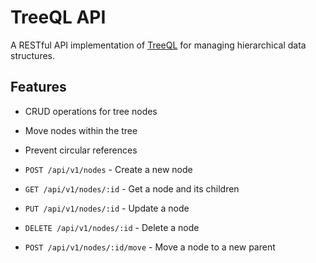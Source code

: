 # TreeQL API

A RESTful API implementation of [TreeQL](https://www.treeql.org/) for managing hierarchical data structures.

## Features

- CRUD operations for tree nodes
- Move nodes within the tree
- Prevent circular references




- `POST /api/v1/nodes` - Create a new node
- `GET /api/v1/nodes/:id` - Get a node and its children
- `PUT /api/v1/nodes/:id` - Update a node
- `DELETE /api/v1/nodes/:id` - Delete a node
- `POST /api/v1/nodes/:id/move` - Move a node to a new parent
